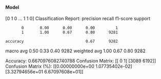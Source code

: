 #### Model
[0 1 0 ... 1 1 0]
Classification Report:
              precision    recall  f1-score   support

           0       0.00      0.00      0.00         1
           1       1.00      0.67      0.80      9281

    accuracy                           0.67      9282
   macro avg       0.50      0.33      0.40      9282
weighted avg       1.00      0.67      0.80      9282

Accuracy: 0.6670976082740788
Confusion Matrix:
[[   0    1]
 [3089 6192]]
Confusion Matrix (%):
[[0.00000000e+00 1.07735402e-02]
 [3.32794656e+01 6.67097608e+01]]
